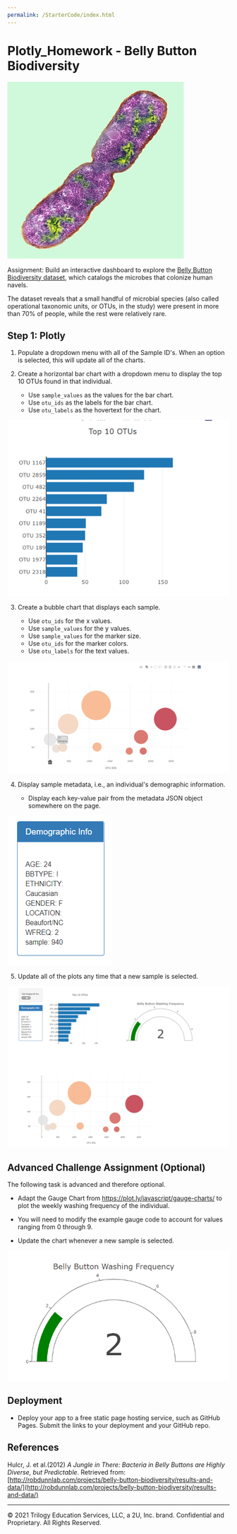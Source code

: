```yaml
---
permalink: /StarterCode/index.html
---
```


# Plotly_Homework - Belly Button Biodiversity

![Bacteria by filterforge.com](Images/bacteria.jpg)

Assignment: Build an interactive dashboard to explore the [Belly Button Biodiversity dataset](http://robdunnlab.com/projects/belly-button-biodiversity/), which catalogs the microbes that colonize human navels.

The dataset reveals that a small handful of microbial species (also called operational taxonomic units, or OTUs, in the study) were present in more than 70% of people, while the rest were relatively rare.

## Step 1: Plotly

1. Populate a dropdown menu with all of the Sample ID's. When an option is selected, this will update all of the charts.
  
2. Create a horizontal bar chart with a dropdown menu to display the top 10 OTUs found in that individual.

	* Use `sample_values` as the values for the bar chart.
	* Use `otu_ids` as the labels for the bar chart.
	* Use `otu_labels` as the hovertext for the chart.

  ![bar Chart](Images/top_otus.png)

3. Create a bubble chart that displays each sample.

    * Use `otu_ids` for the x values.
    * Use `sample_values` for the y values.
    * Use `sample_values` for the marker size.
    * Use `otu_ids` for the marker colors.
    * Use `otu_labels` for the text values.

![Bubble Chart](Images/bubble_chart_new.png)

4. Display sample metadata, i.e., an individual's demographic information.

	* Display each key-value pair from the metadata JSON object somewhere on the page.

![hw](Images/demographic_data.png)


5. Update all of the plots any time that a new sample is selected.

![hw](Images/dashboard_new.png)

## Advanced Challenge Assignment (Optional)

The following task is advanced and therefore optional.

* Adapt the Gauge Chart from <https://plot.ly/javascript/gauge-charts/> to plot the weekly washing frequency of the individual.

* You will need to modify the example gauge code to account for values ranging from 0 through 9.

* Update the chart whenever a new sample is selected.

![Weekly Washing Frequency Gauge](Images/gauge_new.png)

## Deployment

* Deploy your app to a free static page hosting service, such as GitHub Pages. Submit the links to your deployment and your GitHub repo.



## References

Hulcr, J. et al.(2012) _A Jungle in There: Bacteria in Belly Buttons are Highly Diverse, but Predictable_. Retrieved from: [http://robdunnlab.com/projects/belly-button-biodiversity/results-and-data/](http://robdunnlab.com/projects/belly-button-biodiversity/results-and-data/)

- - -

© 2021 Trilogy Education Services, LLC, a 2U, Inc. brand. Confidential and Proprietary. All Rights Reserved.
